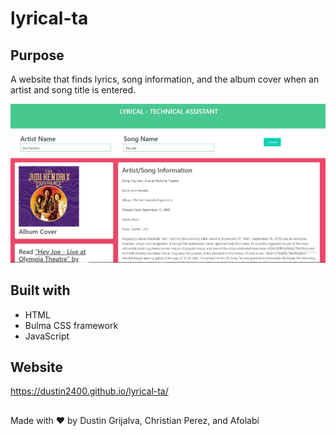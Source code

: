 # lyrical-ta

## Purpose
A website that finds lyrics, song information, and the album cover when an artist and song title is entered.

![screenshot](./assets/images/screenshot.jpg)

## Built with
* HTML
* Bulma CSS framework
* JavaScript

## Website
https://dustin2400.github.io/lyrical-ta/

##
Made with ❤️ by Dustin Grijalva, Christian Perez, and Afolabi
